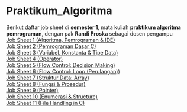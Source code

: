 # Praktikum_Algoritma
Berikut daftar job sheet di **semester 1**, mata kuliah **praktikum algoritma pemrograman**, dengan pak **Randi Proska** sebagai dosen pengampu  
[Job Sheet 1 (Algoritma, Pemrograman & IDE)](https://github.com/Zyxcid/Praktikum_Algoritma/tree/main/Job%20Sheet%201%20(Algoritma%2C%20Pemrograman%20%26%20IDE))  
[Job Sheet 2 (Pemrograman Dasar C)](https://github.com/Zyxcid/Praktikum_Algoritma/tree/main/Job%20Sheet%202%20(Pemrograman%20Dasar%20C))  
[Job Sheet 3 (Variabel, Konstanta & Tipe Data)](https://github.com/Zyxcid/Praktikum_Algoritma/tree/main/Job%20Sheet%203%20(Variabel%2C%20Konstanta%20%26%20Tipe%20Data))  
[Job Sheet 4 (Operator)](https://github.com/Zyxcid/Praktikum_Algoritma/tree/main/Job%20Sheet%204%20(Operator))  
[Job Sheet 5 (Flow Control: Decision Making)](https://github.com/Zyxcid/Praktikum_Algoritma/tree/main/Job%20Sheet%205%20(Flow%20Control%3A%20Decision%20Making))  
[Job Sheet 6 (Flow Control: Loop (Perulangan))](https://github.com/Zyxcid/Praktikum_Algoritma/tree/main/Job%20Sheet%206%20(Flow%20Control%3A%20Loop%20(Perulangan)))  
[Job Sheet 7 (Struktur Data: Array)](https://github.com/Zyxcid/Praktikum_Algoritma/tree/main/Job%20Sheet%207%20(Struktur%20Data%3A%20Array))  
[Job Sheet 8 (Fungsi & Prosedur)](https://github.com/Zyxcid/Praktikum_Algoritma/tree/main/Job%20Sheet%208%20(Fungsi%20%26%20Prosedur))  
[Job Sheet 9 (Pointer)](https://github.com/Zyxcid/Praktikum_Algoritma/tree/main/Job%20Sheet%209%20(Pointer))  
[Job Sheet 10 (Enumerasi & Structure)](https://github.com/Zyxcid/Praktikum_Algoritma/tree/main/Job%20Sheet%2010%20(Enumerasi%20%26%20Structure))  
[Job Sheet 11 (File Handling in C)](https://github.com/Zyxcid/Praktikum_Algoritma/tree/main/Job%20Sheet%20%2011%20(File%20Handing%20in%20C))
